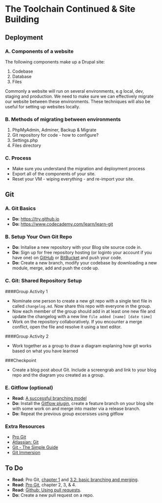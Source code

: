 The Toolchain Continued & Site Building
=======================================

Deployment
----------

### A. Components of a website

The following components make up a Drupal site:

1. Codebase
2. Database
3. Files

Commonly a website will run on several environments, e.g local, dev, staging and production. We need to make sure we can effectively migrate our website between these environments. These techniques will also be useful for setting up websites locally.

### B. Methods of migrating between environments

1. PhpMyAdmin, Adminer, Backup & Migrate
2. Git repository for code - how to configure?
3. Settings.php
4. Files directory

### C. Process

* Make sure you understand the migration and deployment process
* Export all of the components of your site.
* Reset your VM - wiping everything - and re-import your site.

Git
---

### A. Git Basics

* __Do:__ https://try.github.io
* __Do:__ https://www.codecademy.com/learn/learn-git

### B. Setup Your Own Git Repo

* __Do:__ Initalise a new repository with your Blog site source code in.
* __Do:__ Sign up for free repository hosting (or loginto your account if you have one) on [GitHub](https://github.com/) or [BitBucket](https://bitbucket.org/) and push your code.
* __Do:__ Create a new branch, modify your codebase by downloading a new module, merge, add and push the code up.

### C. Git: Shared Repository Setup

####Group Activity 1

* Nominate one person to create a new git repo with a single text file in called ```changelog.md```. Now share this repo with everyone in the group.
* Now each member of the group should add in at least one new file and update the changelog with a new line
  ```file added [name] [date time]```
* Work on the repository collaboratively. If you encounter a merge conflict, open the file and resolve it using a text editor.

####Group Activity 2
* Work together as a group to draw a diagram explaning how git works based on what you have learned

###Checkpoint
* Create a blog post about Git. Include a screengrab and link to your blog repo and the diagram you created as a group.

### E. Gitflow (optional)

* __Read:__ [A successful branching model](http://nvie.com/posts/a-successful-git-branching-model/)
* __Do:__ Install the [Gitflow plugin](https://github.com/nvie/gitflow), create a feature branch on your blog site with some work on and merge into master via a release branch.
* __Do:__ Repeat the previous group excersises using gitflow

### Extra Resources

* [Pro Git](https://git-scm.com/doc)
* [Atlassian: Git](https://www.atlassian.com/git/)
* [Git - The Simple Guide](http://rogerdudler.github.io/git-guide/)
* [Git Immersion](http://gitimmersion.com/)


To Do
-----

* __Read:__ Pro Git, [chapter 1](https://git-scm.com/book/en/v2/Getting-Started-Git-Basics) and [3.2: basic branching and merging](https://git-scm.com/book/en/v2/Git-Branching-Basic-Branching-and-Merging).
* __Read:__ [Pro Git](https://git-scm.com/book/en/v2/Getting-Started-Git-Basics), chapter 2, 3, & 4.
* __Read:__ [Github: Using pull requests](https://help.github.com/articles/using-pull-requests/).
* __Do:__ Create a new pull request on a repo.
